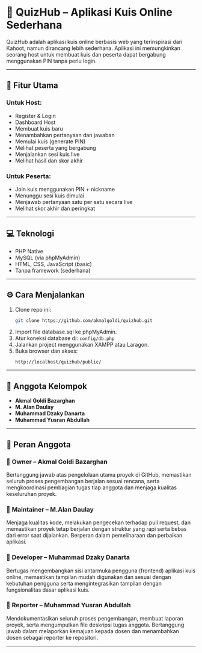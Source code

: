 # 🎯 QuizHub – Aplikasi Kuis Online Sederhana

QuizHub adalah aplikasi kuis online berbasis web yang terinspirasi dari Kahoot, namun dirancang lebih sederhana. Aplikasi ini memungkinkan seorang host untuk membuat kuis dan peserta dapat bergabung menggunakan PIN tanpa perlu login.

---

## 📌 Fitur Utama

### Untuk Host:
- Register & Login
- Dashboard Host
- Membuat kuis baru
- Menambahkan pertanyaan dan jawaban
- Memulai kuis (generate PIN)
- Melihat peserta yang bergabung
- Menjalankan sesi kuis live
- Melihat hasil dan skor akhir

### Untuk Peserta:
- Join kuis menggunakan PIN + nickname
- Menunggu sesi kuis dimulai
- Menjawab pertanyaan satu per satu secara live
- Melihat skor akhir dan peringkat

---

## 💻 Teknologi
- PHP Native
- MySQL (via phpMyAdmin)
- HTML, CSS, JavaScript (basic)
- Tanpa framework (sederhana)

---

## ⚙️ Cara Menjalankan

1. Clone repo ini:
   ```bash
   git clone https://github.com/akmalgoldi/quizhub.git
   ```
2. Import file database.sql ke phpMyAdmin.
3. Atur koneksi database di: `config/db.php`
4. Jalankan project menggunakan XAMPP atau Laragon.
5. Buka browser dan akses:
   ```
   http://localhost/quizhub/public/

---

## 👥 Anggota Kelompok

- **Akmal Goldi Bazarghan**  
- **M. Alan Daulay**  
- **Muhammad Dzaky Danarta**  
- **Muhammad Yusran Abdullah**

---

## 🔧 Peran Anggota

### 🔸 **Owner – Akmal Goldi Bazarghan**  
Bertanggung jawab atas pengelolaan utama proyek di GitHub, memastikan seluruh proses pengembangan berjalan sesuai rencana, serta mengkoordinasi pembagian tugas tiap anggota dan menjaga kualitas keseluruhan proyek.

### 🔸 **Maintainer – M.Alan Daulay**  
Menjaga kualitas kode, melakukan pengecekan terhadap pull request, dan memastikan proyek tetap berjalan dengan struktur yang rapi serta bebas dari error saat dijalankan. Berperan dalam pemeliharaan dan perbaikan aplikasi.

### 🔸 **Developer – Muhammad Dzaky Danarta**  
Bertugas mengembangkan sisi antarmuka pengguna (frontend) aplikasi kuis online, memastikan tampilan mudah digunakan dan sesuai dengan kebutuhan pengguna serta mengintegrasikan tampilan dengan fungsionalitas dasar aplikasi kuis.

### 🔸 **Reporter – Muhammad Yusran Abdullah**  
Mendokumentasikan seluruh proses pengembangan, membuat laporan proyek, serta mengumpulkan file deskripsi tugas anggota. Bertanggung jawab dalam melaporkan kemajuan kepada dosen dan menambahkan dosen sebagai reporter ke repositori.

---
